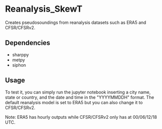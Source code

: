 # Reanalysis_SkewT

Creates pseudosoundings from reanalysis datasets such as ERA5 and CFSR/CFSRv2. 

## Dependencies

- sharppy
- metpy
- siphon

## Usage

To test it, you can simply run the jupyter notebook inserting a city name, state or country, and the date and time in the "YYYYMMDDH" format. The default reanalysis model is set to ERA5 but you can also change it to CFSR/CFSRv2. 

Note: ERA5 has hourly outputs while CFSR/CFSRv2 only has at 00/06/12/18 UTC.
